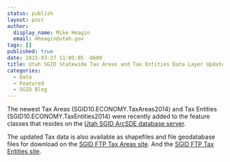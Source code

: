 ```yaml
---
status: publish
layout: post
author:
  display_name: Mike Heagin
  email: mheagin@utah.gov
tags: []
published: true
date: 2015-03-27 11:05:05 -0600
title: Utah SGID Statewide Tax Areas and Tax Entities Data Layer Updates 3/27/2015
categories:
  - Data
  - Featured
  - SGID Blog
---
```

<p>The newest Tax Areas (SGID10.ECONOMY.TaxAreas2014) and Tax Entities (SGID10.ECONOMY.TaxEntities2014) were recently added to the feature classes that resides on the <a href="{{ "/data/how-to-connect-to-the-sgid-via-sde/" | prepend: site.baseurl }}">Utah SGID ArcSDE database server</a>.</p>
<p>The updated Tax data is also available as shapefiles and file geodatabase files for download on the <a href="ftp://ftp.agrc.utah.gov/UtahSGID_Vector/UTM12_NAD83/ECONOMY/UnpackagedData/TaxAreas2014/_Statewide/">SGID FTP Tax Areas site</a>. And the <a href="ftp://ftp.agrc.utah.gov/UtahSGID_Vector/UTM12_NAD83/ECONOMY/UnpackagedData/TaxEntities2014/_Statewide/">SGID FTP Tax Entities site</a>.</p>
